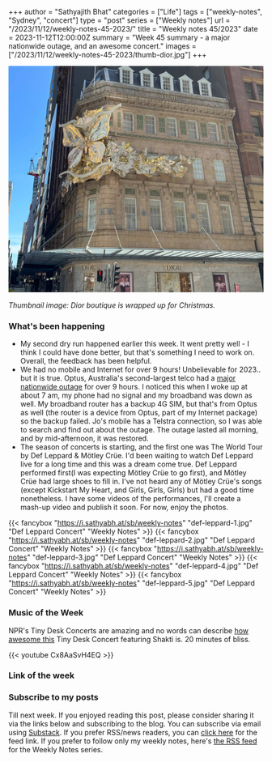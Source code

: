 +++
author = "Sathyajith Bhat"
categories = ["Life"]
tags = ["weekly-notes", "Sydney", "concert"]
type = "post"
series = ["Weekly notes"]
url = "/2023/11/12/weekly-notes-45-2023/"
title = "Weekly notes 45/2023"
date = 2023-11-12T12:00:00Z
summary = "Week 45 summary - a major nationwide outage, and an awesome concert."
images = ["/2023/11/12/weekly-notes-45-2023/thumb-dior.jpg"]
+++

![](thumb-dior.jpg)

_Thumbnail image: Dior boutique is wrapped up for Christmas._ 

### What's been happening

-  My second dry run happened earlier this week. It went pretty well - I think I could have done better, but that's something I need to work on. Overall, the feedback has been helpful. 
- We had no mobile and Internet for over 9 hours! Unbelievable for 2023.. but it is true. Optus, Australia's second-largest telco had a [major nationwide outage](https://www.smh.com.au/business/companies/inside-optus-day-from-hell-20231110-p5eiz0.html) for over 9 hours. I noticed this when I woke up at about 7 am, my phone had no signal and my broadband was down as well. My broadband router has a backup 4G SIM, but that's from Optus as well (the router is a device from Optus, part of my Internet package) so the backup failed. Jo's mobile has a Telstra connection, so I was able to search and find out about the outage. The outage lasted all morning, and by mid-afternoon, it was restored. 
- The season of concerts is starting, and the first one was The World Tour by Def Leppard & Mötley Crüe. I'd been waiting to watch Def Leppard live for a long time and this was a dream come true. Def Leppard performed first(I was expecting Mötley Crüe to go first), and Mötley Crüe had large shoes to fill in. I've not heard any of Mötley Crüe's songs (except Kickstart My Heart, and Girls, Girls, Girls) but had a good time nonetheless. I have some videos of the performances, I'll create a mash-up video and publish it soon. For now, enjoy the photos.

{{< fancybox "https://i.sathyabh.at/sb/weekly-notes" "def-leppard-1.jpg" "Def Leppard Concert" "Weekly Notes" >}}
{{< fancybox "https://i.sathyabh.at/sb/weekly-notes" "def-leppard-2.jpg" "Def Leppard Concert" "Weekly Notes" >}}
{{< fancybox "https://i.sathyabh.at/sb/weekly-notes" "def-leppard-3.jpg" "Def Leppard Concert" "Weekly Notes" >}}
{{< fancybox "https://i.sathyabh.at/sb/weekly-notes" "def-leppard-4.jpg" "Def Leppard Concert" "Weekly Notes" >}}
{{< fancybox "https://i.sathyabh.at/sb/weekly-notes" "def-leppard-5.jpg" "Def Leppard Concert" "Weekly Notes" >}}

### Music of the Week

NPR's Tiny Desk Concerts are amazing and no words can describe [how awesome this](https://www.youtube.com/watch?v=Cx8AaSvH4EQ) Tiny Desk Concert featuring Shakti is. 20 minutes of bliss. 

{{< youtube Cx8AaSvH4EQ >}}

### Link of the week


### Subscribe to my posts

Till next week. If you enjoyed reading this post, please consider sharing it via the links below and subscribing to the blog. You can subscribe via email using [Substack](https://sathyabhat.substack.com/). If you prefer RSS/news readers, you can [click here](https://sathyabh.at/index.xml) for the feed link. If you prefer to follow only my weekly notes, here's [the RSS feed](https://sathyabh.at/series/weekly-notes/index.xml) for the Weekly Notes series. 